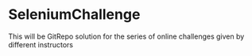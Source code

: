 # SeleniumChallenge
This will be GitRepo solution for the series of online challenges given by different instructors
